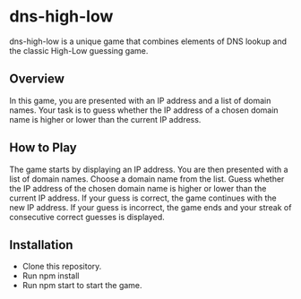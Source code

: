 # dns-high-low
dns-high-low is a unique game that combines elements of DNS lookup and the classic High-Low guessing game.

## Overview
In this game, you are presented with an IP address and a list of domain names. Your task is to guess whether the IP address of a chosen domain name is higher or lower than the current IP address.

## How to Play
The game starts by displaying an IP address.
You are then presented with a list of domain names.
Choose a domain name from the list.
Guess whether the IP address of the chosen domain name is higher or lower than the current IP address.
If your guess is correct, the game continues with the new IP address. If your guess is incorrect, the game ends and your streak of consecutive correct guesses is displayed.

## Installation
- Clone this repository.
- Run npm install
- Run npm start to start the game.
